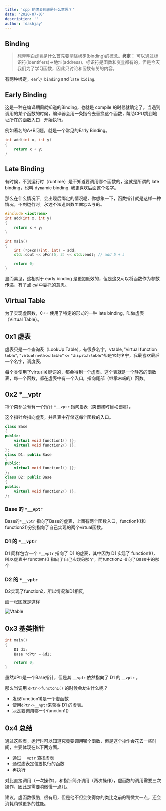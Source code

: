 ```yaml
---
title: 'cpp 的虚表到底是什么意思？'
date: '2020-07-05'
description: ''
author: 'dashjay'
---
```


## Binding

> 想弄明白虚表是什么首先要清除绑定(binding)的概念。**绑定：** 可以通过标识符(identifiers)->地址(address)。标识符是函数和变量都有的，但是今天我们为了学习函数，因此只讨论和函数有关的内容。

有两种绑定，`early binding` and `late biding`.

## Early Binding

这是一种在编译期间就知道的Binding，也就是 compile 的时候就确定了。当遇到调用的某个函数的时候，编译器会用一条指令去替换这个函数，帮助CPU跳到地址所在的函数入口，开始执行。

例如著名的A+B问题，就是一个常见的Early Binding。

```c++
int add(int x, int y)
{
    return x + y;
}
```

## Late Binding

有时候，不到运行时（runtime）是不知道要调用哪个函数的，这就是所谓的 late binding，也叫 dynamic binding. 我更喜欢后面这个名字。

那么在什么情况下，会出现后绑定的情况呢，你想象一下，函数指针就是这样一种情况，不到运行时，永远不知道函数里面怎么写的。

```c++
#include <iostream>
int add(int x, int y)
{
    return x + y;
}

int main()
{
    int (*pFcn)(int, int) = add;
    std::cout << pFcn(5, 3) << std::endl; // add 5 + 3

    return 0;
}
```

显而易见，这相对于 early binding 是更加低效的，但是这又可以将函数作为参数传递，有了点 c# 中委托的意思。

## Virtual Table

为了实现虚函数，C++ 使用了特定的形式的一种 late binding，叫做虚表（Virtual Table）。

## 0x1 虚表

虚表只是一个查询表（LookUp Table），有很多名字，vtable, "virtual function table", "virtual method table" or "dispatch table"都是它的名字，我最喜欢最后一个名字，调度表。

每个类使用了virtual关键词的，都会得到一个虚表。这个表就是一个静态的函数表，每一个函数，都在虚表中有一个入口，指向尾部（继承末端的）函数。

## 0x2 *__vptr

每个类都会有有一个指针 `*__vptr` 指向虚表（类创建时自动创建）。

这个指针会指向虚表，并且表中存储这每个函数的入口。

```c++
class Base
{
public:
    virtual void function1() {};
    virtual void function2() {};
};
class D1: public Base
{
public:
    virtual void function1() {};
};
class D2: public Base
{
public:
    virtual void function2() {};
};
```

### Base 的 `*__vptr`

Base的`*__vptr` 指向了Base的虚表，上面有两个函数入口，function1()和function2()分别指向了自己实现的两个virtual函数。

### D1 的 `*__vptr`

D1 同样包含一个 `*__vptr` 指向了 D1 的虚表，其中因为 D1 实现了 function1()，所以虚表中 function1() 指向了自己实现的那个，而function2 指向了Base中的那个

### D2 的 `*__vptr`

D2实现了function2，所以情况和D1相反。

画一张图就是这样

![Vtable](/post/2020-07-05-cpp-virtual-table/VTable.gif)

## 0x3 基类指针

```c++
int main()
{
    D1 d1;
    Base *dPtr = &d1;

    return 0;
}
```

虽然dPtr是一个Base指针，但是其 `__vptr` 依然指向了 D1 的 `__vptr` 。

那么当调用 `dPtr->functon1()` 的时候会发生什么呢？

- 发现function1()是一个虚函数
- 使用`dPtr->__vptr`来获得 D1 的虚表。
- 决定要调用哪一个function1()


## 0x4 总结

通过这些表，运行时可以知道究竟要调用哪个函数，但是这个操作会花去一些时间，主要体现在以下两方面。

- 通过 `__vptr` 查找虚表
- 通过虚表定位要执行的函数
- 再执行

对比直接调用（一次操作），和指针简介调用（两次操作），虚函数的调用需要三次操作，因此是需要稍微慢一点儿。

建议，虚函数很酷，很有用，但是他不但会使得你的类比之前的稍微大一点，还会消耗稍微更多的性能。

